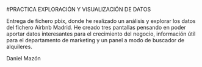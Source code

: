 #PRACTICA EXPLORACIÓN Y VISUALIZACIÓN DE DATOS

Entrega de fichero pbix, donde he realizado un análisis y explorar los datos del fichero Airbnb Madrid. 
He creado tres pantallas pensando en poder aportar datos interesantes para el crecimiento del negocio, información útil para el departamento de marketing y un panel a modo de buscador de alquileres.

Daniel Mazón

